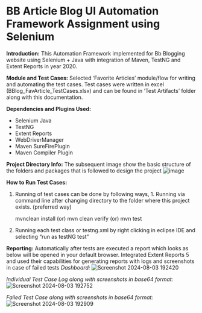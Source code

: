 # BB Article Blog UI Automation Framework Assignment using Selenium

**Introduction:**
This Automation Framework implemented for Bb Blogging website using Selenium + Java with integration of Maven, TestNG and Extent Reports in year 2020.

**Module and Test Cases:**
Selected ‘Favorite Articles’ module/flow for writing and automating the test cases. Test cases were written in excel (BBlog_FavArticle_TestCases.xlsx) and can be found in ‘Test Artifacts’ folder along with this documentation.

**Dependencies and Plugins Used:**

 - Selenium Java 
 - TestNG
 - Extent Reports
 - WebDriverManager 
 - Maven SureFirePlugin
 - Maven Compiler Plugin

**Project Directory Info:**
The subsequent image show the basic structure of the folders and packages that is followed to design the project
![image](https://github.com/user-attachments/assets/15f5ba23-f530-4eb6-a9e4-c5519fc6e474)

**How to Run Test Cases:**

 1. Running of test cases can be done by following ways, 1. Running via command line after changing directory to 			the folder where this project exists. (preferred way) 

     mvnclean install (or) mvn clean verify (or) mvn test

 2. Running each test class or testng.xml by right clicking in eclipse IDE and selecting “run as testNG test”

**Reporting:** 
Automatically after tests are executed a report which looks as below will be opened in your default browser. Integrated Extent Reports 5 and used their capabilities for generating reports with logs and screenshots in case of failed tests
*Dashboard:*
![Screenshot 2024-08-03 192420](https://github.com/user-attachments/assets/86405c4a-269f-4c7a-ae46-2a05ceedc022)

*Individual Test Case Log along with screenshots in base64 format:*
![Screenshot 2024-08-03 192752](https://github.com/user-attachments/assets/4d93e0fa-436e-422f-8490-caac0ac067d7)

*Failed Test Case along with screenshots in base64 format:*
![Screenshot 2024-08-03 192909](https://github.com/user-attachments/assets/9af7dfba-f370-4a3d-afcf-c0e6385af45b)





